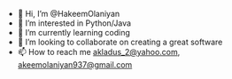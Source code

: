 - 👋 Hi, I’m @HakeemOlaniyan
- 👀 I’m interested in Python/Java
- 🌱 I’m currently learning coding 
- 💞️ I’m looking to collaborate on creating a great software 
- 📫 How to reach me akladus_2@yahoo.com, akeemolaniyan937@gmail.com

<!---
HakeemOlaniyan/HakeemOlaniyan is a ✨ special ✨ repository because its `README.md` (this file) appears on your GitHub profile.
You can click the Preview link to take a look at your changes.
--->

